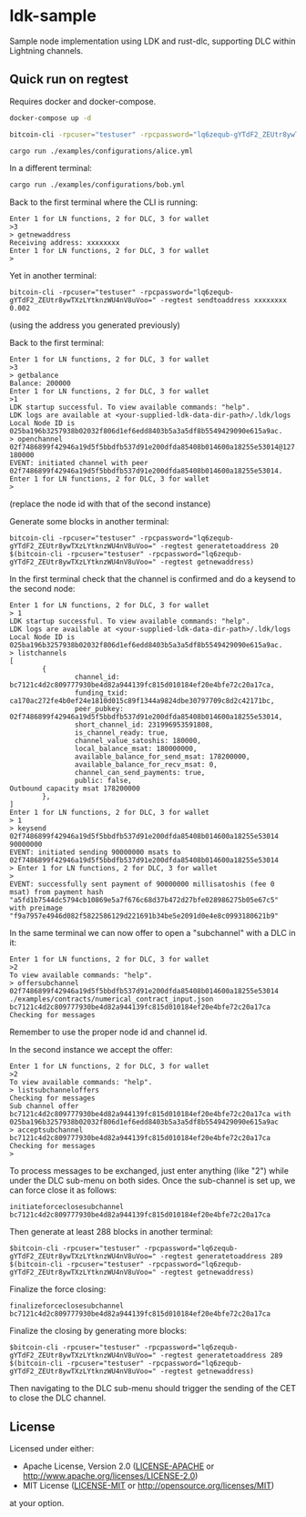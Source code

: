 # ldk-sample
Sample node implementation using LDK and rust-dlc, supporting DLC within Lightning channels.

## Quick run on regtest

Requires docker and docker-compose.

```bash
docker-compose up -d

bitcoin-cli -rpcuser="testuser" -rpcpassword="lq6zequb-gYTdF2_ZEUtr8ywTXzLYtknzWU4nV8uVoo=" -regtest generatetoaddress 200 $(bitcoin-cli -rpcuser="testuser" -rpcpassword="lq6zequb-gYTdF2_ZEUtr8ywTXzLYtknzWU4nV8uVoo=" -regtest getnewaddress)

cargo run ./examples/configurations/alice.yml
```

In a different terminal:

```bash
cargo run ./examples/configurations/bob.yml
```

Back to the first terminal where the CLI is running:

```
Enter 1 for LN functions, 2 for DLC, 3 for wallet
>3
> getnewaddress
Receiving address: xxxxxxxx
Enter 1 for LN functions, 2 for DLC, 3 for wallet
>
```

Yet in another terminal:
```
bitcoin-cli -rpcuser="testuser" -rpcpassword="lq6zequb-gYTdF2_ZEUtr8ywTXzLYtknzWU4nV8uVoo=" -regtest sendtoaddress xxxxxxxx 0.002
```
(using the address you generated previously)

Back to the first terminal:
```
Enter 1 for LN functions, 2 for DLC, 3 for wallet
>3
> getbalance
Balance: 200000
Enter 1 for LN functions, 2 for DLC, 3 for wallet
>1
LDK startup successful. To view available commands: "help".
LDK logs are available at <your-supplied-ldk-data-dir-path>/.ldk/logs
Local Node ID is 025ba196b3257938b02032f806d1ef6edd8403b5a3a5df8b5549429090e615a9ac.
> openchannel 02f7486899f42946a19d5f5bbdfb537d91e200dfda85408b014600a18255e53014@127.0.0.1:9001 180000
EVENT: initiated channel with peer 02f7486899f42946a19d5f5bbdfb537d91e200dfda85408b014600a18255e53014.
Enter 1 for LN functions, 2 for DLC, 3 for wallet
>
```
(replace the node id with that of the second instance)

Generate some blocks in another terminal:
```
bitcoin-cli -rpcuser="testuser" -rpcpassword="lq6zequb-gYTdF2_ZEUtr8ywTXzLYtknzWU4nV8uVoo=" -regtest generatetoaddress 20 $(bitcoin-cli -rpcuser="testuser" -rpcpassword="lq6zequb-gYTdF2_ZEUtr8ywTXzLYtknzWU4nV8uVoo=" -regtest getnewaddress)
```

In the first terminal check that the channel is confirmed and do a keysend to the second node:
```
Enter 1 for LN functions, 2 for DLC, 3 for wallet
> 1
LDK startup successful. To view available commands: "help".
LDK logs are available at <your-supplied-ldk-data-dir-path>/.ldk/logs
Local Node ID is 025ba196b3257938b02032f806d1ef6edd8403b5a3a5df8b5549429090e615a9ac.
> listchannels
[
        {
                channel_id: bc7121c4d2c809777930be4d82a944139fc815d010184ef20e4bfe72c20a17ca,
                funding_txid: ca170ac272fe4b0ef24e1810d015c89f1344a9824dbe30797709c8d2c42171bc,
                peer_pubkey: 02f7486899f42946a19d5f5bbdfb537d91e200dfda85408b014600a18255e53014,
                short_channel_id: 231996953591808,
                is_channel_ready: true,
                channel_value_satoshis: 180000,
                local_balance_msat: 180000000,
                available_balance_for_send_msat: 178200000,
                available_balance_for_recv_msat: 0,
                channel_can_send_payments: true,
                public: false,
Outbound capacity msat 178200000
        },
]
Enter 1 for LN functions, 2 for DLC, 3 for wallet
> 1
> keysend 02f7486899f42946a19d5f5bbdfb537d91e200dfda85408b014600a18255e53014 90000000
EVENT: initiated sending 90000000 msats to 02f7486899f42946a19d5f5bbdfb537d91e200dfda85408b014600a18255e53014
> Enter 1 for LN functions, 2 for DLC, 3 for wallet
>
EVENT: successfully sent payment of 90000000 millisatoshis (fee 0 msat) from payment hash "a5fd1b7544dc5794cb10869e5a7f676c68d37b472d27bfe028986275b05e67c5" with preimage "f9a7957e4946d082f5822586129d221691b34be5e2091d0e4e8c0993180621b9"
```

In the same terminal we can now offer to open a "subchannel" with a DLC in it:
```
Enter 1 for LN functions, 2 for DLC, 3 for wallet
>2
To view available commands: "help".
> offersubchannel 02f7486899f42946a19d5f5bbdfb537d91e200dfda85408b014600a18255e53014 ./examples/contracts/numerical_contract_input.json bc7121c4d2c809777930be4d82a944139fc815d010184ef20e4bfe72c20a17ca
Checking for messages
```

Remember to use the proper node id and channel id.

In the second instance we accept the offer:
```
Enter 1 for LN functions, 2 for DLC, 3 for wallet
>2
To view available commands: "help".
> listsubchanneloffers
Checking for messages
Sub channel offer bc7121c4d2c809777930be4d82a944139fc815d010184ef20e4bfe72c20a17ca with 025ba196b3257938b02032f806d1ef6edd8403b5a3a5df8b5549429090e615a9ac
> acceptsubchannel bc7121c4d2c809777930be4d82a944139fc815d010184ef20e4bfe72c20a17ca
Checking for messages
>
```

To process messages to be exchanged, just enter anything (like "2") while under the DLC sub-menu on both sides.
Once the sub-channel is set up, we can force close it as follows:

```
initiateforceclosesubchannel bc7121c4d2c809777930be4d82a944139fc815d010184ef20e4bfe72c20a17ca
```

Then generate at least 288 blocks in another terminal:
```
$bitcoin-cli -rpcuser="testuser" -rpcpassword="lq6zequb-gYTdF2_ZEUtr8ywTXzLYtknzWU4nV8uVoo=" -regtest generatetoaddress 289 $(bitcoin-cli -rpcuser="testuser" -rpcpassword="lq6zequb-gYTdF2_ZEUtr8ywTXzLYtknzWU4nV8uVoo=" -regtest getnewaddress)
```

Finalize the force closing:
```
finalizeforceclosesubchannel bc7121c4d2c809777930be4d82a944139fc815d010184ef20e4bfe72c20a17ca
```

Finalize the closing by generating more blocks:
```
$bitcoin-cli -rpcuser="testuser" -rpcpassword="lq6zequb-gYTdF2_ZEUtr8ywTXzLYtknzWU4nV8uVoo=" -regtest generatetoaddress 289 $(bitcoin-cli -rpcuser="testuser" -rpcpassword="lq6zequb-gYTdF2_ZEUtr8ywTXzLYtknzWU4nV8uVoo=" -regtest getnewaddress)
```

Then navigating to the DLC sub-menu should trigger the sending of the CET to close the DLC channel.

## License

Licensed under either:

 * Apache License, Version 2.0 ([LICENSE-APACHE](LICENSE-APACHE) or http://www.apache.org/licenses/LICENSE-2.0)
 * MIT License ([LICENSE-MIT](LICENSE-MIT) or http://opensource.org/licenses/MIT)

at your option.
